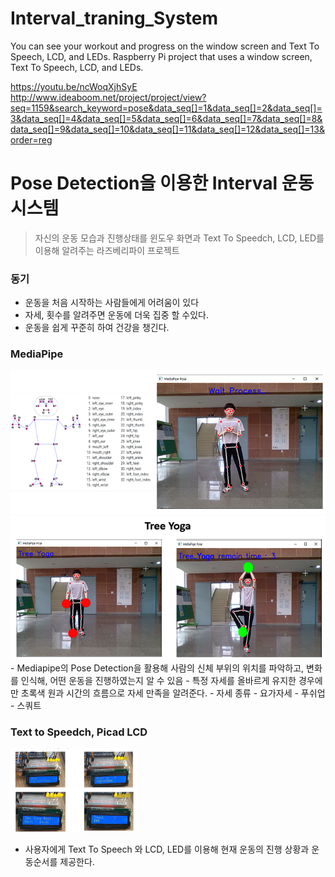 # Interval_traning_System
You can see your workout and progress on the window screen and Text To Speech, LCD, and LEDs. Raspberry Pi project that uses a window screen, Text To Speech, LCD, and LEDs.

https://youtu.be/ncWoqXjhSyE
http://www.ideaboom.net/project/project/view?seq=1159&search_keyword=pose&data_seq[]=1&data_seq[]=2&data_seq[]=3&data_seq[]=4&data_seq[]=5&data_seq[]=6&data_seq[]=7&data_seq[]=8&data_seq[]=9&data_seq[]=10&data_seq[]=11&data_seq[]=12&data_seq[]=13&order=reg
# Pose Detection을 이용한 Interval 운동 시스템

> 자신의 운동 모습과 진행상태를 윈도우 화면과 Text To Speedch, LCD, LED를 이용해 알려주는 라즈베리파이 프로젝트
> 

### 동기

- 운동을 처음 시작하는 사람들에게 어려움이 있다
- 자세, 횟수를 알려주면 운동에 더욱 집중 할 수있다.
- 운동을 쉽게 꾸준히 하여 건강을 챙긴다.

### MediaPipe
<img src = "images/mediapipe.png">
<img src = "images/PoseIndicate.png">
- Mediapipe의 Pose Detection을 활용해 사람의 신체 부위의 위치를 파악하고, 변화를 인식해, 어떤 운동을 진행하였는지 알 수 있음
- 특정 자세를 올바르게 유지한 경우에만 초록색 원과 시간의 흐름으로 자세 만족을 알려준다.
- 자세 종류
    - 요가자세
    - 푸쉬업
    - 스쿼트

### Text to Speedch, Picad LCD
<img src = "images/LCD.png"
     width = 40%
     height = 40%
     >
- 사용자에게 Text To Speech 와 LCD, LED를 이용해 현재 운동의 진행 상황과 운동순서를 제공한다.
